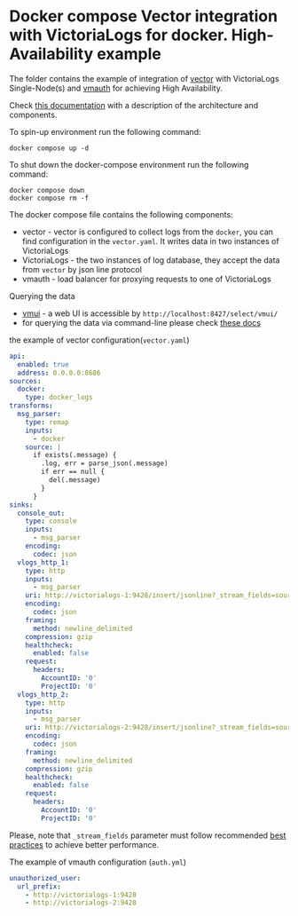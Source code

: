 # Docker compose Vector integration with VictoriaLogs for docker. High-Availability example

The folder contains the example of integration of [vector](https://vector.dev/docs/) with VictoriaLogs Single-Node(s) and [vmauth](https://docs.victoriametrics.com/vmauth/) for achieving High Availability.

Check [this documentation](https://docs.victoriametrics.com/victorialogs/#high-availability) with a description of the architecture and components.


To spin-up environment  run the following command:

```shell
docker compose up -d 
```

To shut down the docker-compose environment run the following command:

```shell
docker compose down
docker compose rm -f
```

The docker compose file contains the following components:

* vector - vector is configured to collect logs from the `docker`, you can find configuration in the `vector.yaml`. It writes data in two instances of VictoriaLogs
* VictoriaLogs - the two instances of log database, they accept the data from `vector` by json line protocol
* vmauth - load balancer for proxying requests to one of VictoriaLogs

Querying the data

* [vmui](https://docs.victoriametrics.com/victorialogs/querying/#vmui) - a web UI is accessible by `http://localhost:8427/select/vmui/`
* for querying the data via command-line please check [these docs](https://docs.victoriametrics.com/victorialogs/querying/#command-line)


the example of vector configuration(`vector.yaml`)

```yaml
api:
  enabled: true
  address: 0.0.0.0:8686
sources:
  docker:
    type: docker_logs
transforms:
  msg_parser:
    type: remap
    inputs:
      - docker
    source: |
      if exists(.message) {
        .log, err = parse_json(.message)
        if err == null {
          del(.message)
        }
      }
sinks:
  console_out:
    type: console
    inputs:
      - msg_parser
    encoding:
      codec: json
  vlogs_http_1:
    type: http
    inputs:
      - msg_parser
    uri: http://victorialogs-1:9428/insert/jsonline?_stream_fields=source_type,host,container_name&_msg_field=log.msg&_time_field=timestamp
    encoding:
      codec: json
    framing:
      method: newline_delimited
    compression: gzip
    healthcheck:
      enabled: false
    request:
      headers:
        AccountID: '0'
        ProjectID: '0'
  vlogs_http_2:
    type: http
    inputs:
      - msg_parser
    uri: http://victorialogs-2:9428/insert/jsonline?_stream_fields=source_type,host,container_name&_msg_field=log.msg&_time_field=timestamp
    encoding:
      codec: json
    framing:
      method: newline_delimited
    compression: gzip
    healthcheck:
      enabled: false
    request:
      headers:
        AccountID: '0'
        ProjectID: '0'
```

Please, note that `_stream_fields` parameter must follow recommended [best practices](https://docs.victoriametrics.com/victorialogs/keyconcepts/#stream-fields) to achieve better performance.

The example of vmauth configuration (`auth.yml`)

```yaml
unauthorized_user:
  url_prefix:
    - http://victorialogs-1:9428
    - http://victorialogs-2:9428
```